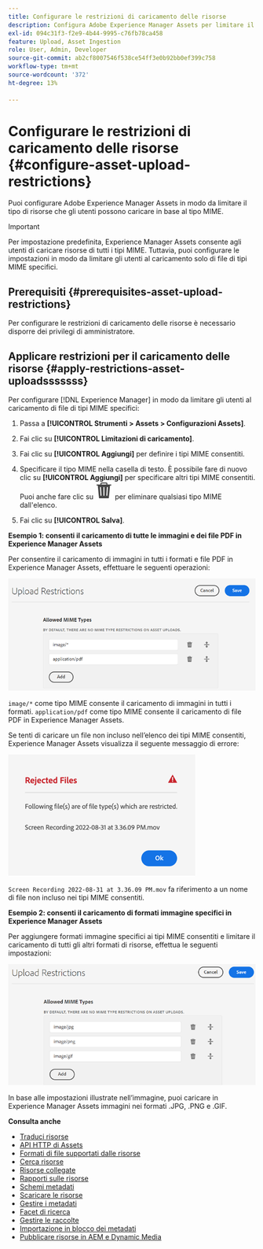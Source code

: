 ```yaml
---
title: Configurare le restrizioni di caricamento delle risorse
description: Configura Adobe Experience Manager Assets per limitare il tipo di risorse che gli utenti possono caricare in base al tipo MIME. Aiuta a prevenire caricamenti accidentali di formato indesiderato e file dannosi.
exl-id: 094c31f3-f2e9-4b44-9995-c76fb78ca458
feature: Upload, Asset Ingestion
role: User, Admin, Developer
source-git-commit: ab2cf8007546f538ce54ff3e0b92bb0ef399c758
workflow-type: tm+mt
source-wordcount: '372'
ht-degree: 13%

---
```


# Configurare le restrizioni di caricamento delle risorse {#configure-asset-upload-restrictions}

Puoi configurare Adobe Experience Manager Assets in modo da limitare il tipo di risorse che gli utenti possono caricare in base al tipo MIME.

>[!IMPORTANT]
>
>Per impostazione predefinita, Experience Manager Assets consente agli utenti di caricare risorse di tutti i tipi MIME. Tuttavia, puoi configurare le impostazioni in modo da limitare gli utenti al caricamento solo di file di tipi MIME specifici.

## Prerequisiti {#prerequisites-asset-upload-restrictions}

Per configurare le restrizioni di caricamento delle risorse è necessario disporre dei privilegi di amministratore.

## Applicare restrizioni per il caricamento delle risorse {#apply-restrictions-asset-uploadsssssss}

Per configurare [!DNL Experience Manager] in modo da limitare gli utenti al caricamento di file di tipi MIME specifici:

1. Passa a **[!UICONTROL Strumenti > Assets > Configurazioni Assets]**.

1. Fai clic su **[!UICONTROL Limitazioni di caricamento]**.

1. Fai clic su **[!UICONTROL Aggiungi]** per definire i tipi MIME consentiti.

1. Specificare il tipo MIME nella casella di testo. È possibile fare di nuovo clic su **[!UICONTROL Aggiungi]** per specificare altri tipi MIME consentiti. Puoi anche fare clic su ![icona Elimina](assets/delete-icon.svg) per eliminare qualsiasi tipo MIME dall&#39;elenco.

1. Fai clic su **[!UICONTROL Salva]**.

**Esempio 1: consenti il caricamento di tutte le immagini e dei file PDF in Experience Manager Assets**

Per consentire il caricamento di immagini in tutti i formati e file PDF in Experience Manager Assets, effettuare le seguenti operazioni:

![Restrizioni al caricamento delle risorse](assets/asset-upload-restrictions.png)

`image/*` come tipo MIME consente il caricamento di immagini in tutti i formati. `application/pdf` come tipo MIME consente il caricamento di file PDF in Experience Manager Assets.

Se tenti di caricare un file non incluso nell’elenco dei tipi MIME consentiti, Experience Manager Assets visualizza il seguente messaggio di errore:

![File con restrizioni](assets/asset-upload-restricted-files.png)

`Screen Recording 2022-08-31 at 3.36.09 PM.mov` fa riferimento a un nome di file non incluso nei tipi MIME consentiti.

**Esempio 2: consenti il caricamento di formati immagine specifici in Experience Manager Assets**

Per aggiungere formati immagine specifici ai tipi MIME consentiti e limitare il caricamento di tutti gli altri formati di risorse, effettua le seguenti impostazioni:

![Restrizioni risorse](assets/asset-restrictions.png)

In base alle impostazioni illustrate nell’immagine, puoi caricare in Experience Manager Assets immagini nei formati .JPG, .PNG e .GIF.

**Consulta anche**

* [Traduci risorse](translate-assets.md)
* [API HTTP di Assets](mac-api-assets.md)
* [Formati di file supportati dalle risorse](file-format-support.md)
* [Cerca risorse](search-assets.md)
* [Risorse collegate](use-assets-across-connected-assets-instances.md)
* [Rapporti sulle risorse](asset-reports.md)
* [Schemi metadati](metadata-schemas.md)
* [Scaricare le risorse](download-assets-from-aem.md)
* [Gestire i metadati](manage-metadata.md)
* [Facet di ricerca](search-facets.md)
* [Gestire le raccolte](manage-collections.md)
* [Importazione in blocco dei metadati](metadata-import-export.md)
* [Pubblicare risorse in AEM e Dynamic Media](/help/assets/publish-assets-to-aem-and-dm.md)
